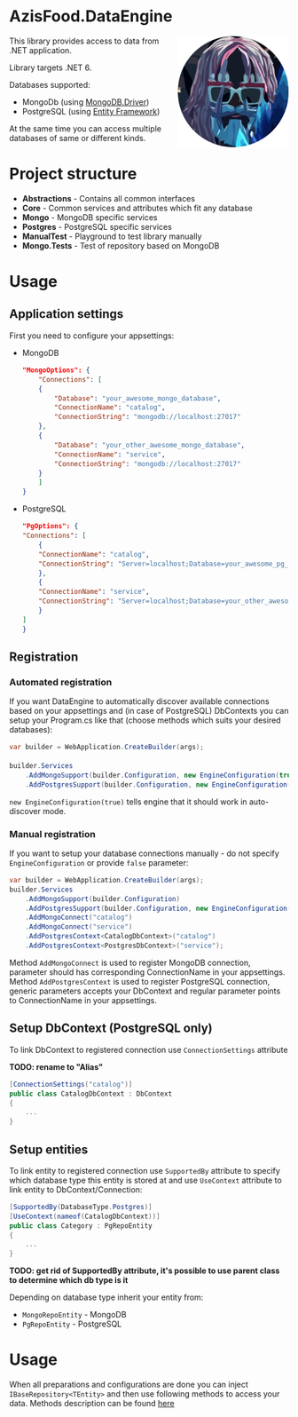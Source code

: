 # AzisFood.DataEngine
<img align="right" width="200" height="200" src="logo.png">

This library provides access to data from .NET application.

Library targets .NET 6.

Databases supported:
* MongoDb (using [MongoDB.Driver](https://docs.mongodb.com/drivers/csharp/))
* PostgreSQL (using [Entity Framework](https://docs.microsoft.com/ef/))

At the same time you can access multiple databases of same or different kinds.

# Project structure
  * **Abstractions** - Contains all common interfaces
  * **Core** - Common services and attributes which fit any database
  * **Mongo** - MongoDB specific services
  * **Postgres** - PostgreSQL specific services
  * **ManualTest** - Playground to test library manually
  * **Mongo.Tests** - Test of repository based on MongoDB

# Usage

## Application settings

First you need to configure your appsettings:
  * MongoDB
    ```json
    "MongoOptions": {
        "Connections": [
        {
            "Database": "your_awesome_mongo_database",
            "ConnectionName": "catalog",
            "ConnectionString": "mongodb://localhost:27017"
        },
        {
            "Database": "your_other_awesome_mongo_database",
            "ConnectionName": "service",
            "ConnectionString": "mongodb://localhost:27017"
        }
        ]
    }
    ```
  * PostgreSQL
    ```json
    "PgOptions": {
    "Connections": [
        {
        "ConnectionName": "catalog",
        "ConnectionString": "Server=localhost;Database=your_awesome_pg_database; User Id=root;Password=root"
        },
        {
        "ConnectionName": "service",
        "ConnectionString": "Server=localhost;Database=your_other_awesome_pg_database; User Id=root;Password=root"
        }
    ]
    }
    ```

## Registration
### Automated registration
If you want DataEngine to automatically discover available connections based on your appsettings and (in case of PostgreSQL) DbContexts
you can setup your Program.cs like that (choose methods which suits your desired databases):
```csharp
var builder = WebApplication.CreateBuilder(args);

builder.Services
    .AddMongoSupport(builder.Configuration, new EngineConfiguration(true))
    .AddPostgresSupport(builder.Configuration, new EngineConfiguration(true));
```

```new EngineConfiguration(true)``` tells engine that it should work in auto-discover mode.

### Manual registration
If you want to setup your database connections manually - do not specify ```EngineConfiguration``` or provide ```false``` parameter:
```csharp
var builder = WebApplication.CreateBuilder(args);
builder.Services
    .AddMongoSupport(builder.Configuration)
    .AddPostgresSupport(builder.Configuration, new EngineConfiguration(true))
    .AddMongoConnect("catalog")
    .AddMongoConnect("service")
    .AddPostgresContext<CatalogDbContext>("catalog")
    .AddPostgresContext<PostgresDbContext>("service");
```

Method ```AddMongoConnect``` is used to register MongoDB connection, parameter should has corresponding ConnectionName in your appsettings.
Method ```AddPostgresContext``` is used to register PostgreSQL connection, generic parameters accepts your DbContext and regular parameter points to ConnectionName in your appsettings.

## Setup DbContext (PostgreSQL only)
To link DbContext to registered connection use ```ConnectionSettings``` attribute

**TODO: rename to "Alias"**
```csharp
[ConnectionSettings("catalog")]
public class CatalogDbContext : DbContext
{
    ...
}
```

## Setup entities
To link entity to registered connection use ```SupportedBy``` attribute to specify which database type this entity is stored at 
and use ```UseContext``` attribute to link entity to DbContext/Connection:

```csharp
[SupportedBy(DatabaseType.Postgres)]
[UseContext(nameof(CatalogDbContext))]
public class Category : PgRepoEntity
{
    ...
}

```

**TODO: get rid of SupportedBy attribute, it's possible to use parent class to determine which db type is it**

Depending on database type inherit your entity from:
* ```MongoRepoEntity``` - MongoDB
* ```PgRepoEntity``` - PostgreSQL

# Usage
When all preparations and configurations are done you can inject ```IBaseRepository<TEntity>``` and then use following methods
to access your data. Methods description can be found [here](https://github.com/SokolovPE/AzisFood.DataEngine/blob/master/AzisFood.DataEngine.Abstractions/Interfaces/IBaseRepository.cs)
